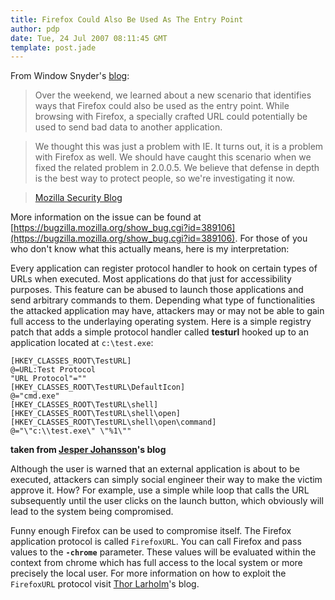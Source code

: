 ```yaml
---
title: Firefox Could Also Be Used As The Entry Point
author: pdp
date: Tue, 24 Jul 2007 08:11:45 GMT
template: post.jade
---
```


From Window Snyder's [blog](http://blog.mozilla.com/security):

> Over the weekend, we learned about a new scenario that identifies ways that Firefox could also be used as the entry point. While browsing with Firefox, a specially crafted URL could potentially be used to send bad data to another application.

> We thought this was just a problem with IE. It turns out, it is a problem with Firefox as well. We should have caught this scenario when we fixed the related problem in 2.0.0.5. We believe that defense in depth is the best way to protect people, so we're investigating it now.

> [Mozilla Security Blog](http://blog.mozilla.com/security/2007/07/23/related-security-issue-in-url-protocol-handling-on-windows/)

More information on the issue can be found at [https://bugzilla.mozilla.org/show_bug.cgi?id=389106](https://bugzilla.mozilla.org/show_bug.cgi?id=389106). For those of you who don't know what this actually means, here is my interpretation:

Every application can register protocol handler to hook on certain types of URLs when executed. Most applications do that just for accessibility purposes. This feature can be abused to launch those applications and send arbitrary commands to them. Depending what type of functionalities the attacked application may have, attackers may or may not be able to gain full access to the underlaying operating system. Here is a simple registry patch that adds a simple protocol handler called **testurl** hooked up to an application located at `c:\test.exe`:

	[HKEY_CLASSES_ROOT\TestURL]
	@=URL:Test Protocol
	"URL Protocol"=""
	[HKEY_CLASSES_ROOT\TestURL\DefaultIcon]
	@="cmd.exe"
	[HKEY_CLASSES_ROOT\TestURL\shell]
	[HKEY_CLASSES_ROOT\TestURL\shell\open]
	[HKEY_CLASSES_ROOT\TestURL\shell\open\command]
	@="\"c:\\test.exe\" \"%1\""

**taken from [Jesper Johansson](http://msinfluentials.com/blogs/jesper/archive/2007/07/20/hey-mozilla-quotes-are-not-legal-in-a-url.aspx)'s blog**

Although the user is warned that an external application is about to be executed, attackers can simply social engineer their way to make the victim approve it. How? For example, use a simple while loop that calls the URL subsequently until the user clicks on the launch button, which obviously will lead to the system being compromised.

Funny enough Firefox can be used to compromise itself. The Firefox application protocol is called `FirefoxURL`. You can call Firefox and pass values to the **`-chrome`** parameter. These values will be evaluated within the context from chrome which has full access to the local system or more precisely the local user. For more information on how to exploit the `FirefoxURL` protocol visit [Thor Larholm](http://larholm.com/2007/07/10/internet-explorer-0day-exploit/)'s blog.
